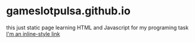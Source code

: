 # gameslotpulsa.github.io
this just static page learning HTML and Javascript for my programing task
[I'm an inline-style link](https://gameslotpulsa.github.io)
